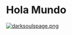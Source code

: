 # Hola Mundo

[![darksoulspage.png](https://i.postimg.cc/FHrzRYHV/darksoulspage.png)](https://postimg.cc/zVQ82XWy)